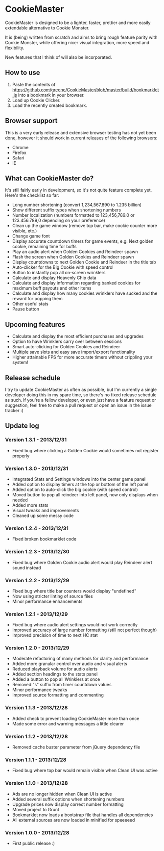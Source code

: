 CookieMaster
=============

CookieMaster is designed to be a lighter, faster, prettier and more easily extendable alternative to Cookie Monster.

It is (being) written from scratch and aims to bring rough feature parity with Cookie Monster, while offering nicer visual integration, more speed and flexibility.

New features that I think of will also be incorporated.

How to use
----------

1. Paste the contents of https://github.com/greenc/CookieMaster/blob/master/build/bookmarklet.js into a bookmark in your browser.
2. Load up Cookie Clicker.
3. Load the recently created bookmark.

Browser support
----------

This is a very early release and extensive browser testing has not yet been done, however it should work in current releases of the following browsers:

 - Chrome
 - Firefox
 - Safari
 - IE

What can CookieMaster do?
---------------------------

It's still fairly early in development, so it's not quite feature complete yet. Here's the checklist so far:

 - Long number shortening (convert 1,234,567,890 to 1.235 billion)
 - Show different suffix types when shortening numbers
 - Number localization (numbers formatted to 123,456,789.0 or 123.456.789,0 depending on your preference)
 - Clean up the game window (remove top bar, make cookie counter more visible, etc.)
 - Change game font
 - Display accurate countdown timers for game events, e.g. Next golden cookie, remaining time for buffs
 - Play an audio alert when Golden Cookies and Reindeer spawn
 - Flash the screen when Golden Cookies and Reindeer spawn
 - Display countdowns to next Golden Cookie and Reindeer in the title tab
 - Auto-clicker for the Big Cookie with speed control
 - Button to instantly pop all on-screen wrinklers
 - Calculate and display Heavenly Chip data
 - Calculate and display information regarding banked cookies for maximum buff payouts and other items
 - Calculate and display how many cookies wrinklers have sucked and the reward for popping them
 - Other useful stats
 - Pause button

Upcoming features
-----------

 - Calculate and display the most efficient purchases and upgrades
 - Option to have Wrinklers carry over between sessions
 - Smart auto-clicking for Golden Cookies and Reindeer
 - Multiple save slots and easy save import/export functionality
 - Higher attainable FPS for more accurate timers without crippling your system!

Release schedule
-----------
I try to update CookieMaster as often as possible, but I'm currently a single developer doing this in my spare time, so there's no fixed release schedule as such. If you're a fellow developer, or even just have a feature request or suggestion, feel free to make a pull request or open an issue in the issue tracker :)

Update log
-----------

### Version 1.3.1 - 2013/12/31

 - Fixed bug where clicking a Golden Cookie would sometimes not register properly

### Version 1.3.0 - 2013/12/31

 - Integrated Stats and Settings windows into the center game panel
 - Added option to display timers at the top or bottom of the left panel
 - Added option to auto-click the big cookie (with speed control)
 - Moved button to pop all reindeer into left panel, now only displays when needed
 - Added more stats
 - Visual tweaks and improvements
 - Cleaned up some messy code

### Version 1.2.4 - 2013/12/31

 - Fixed broken bookmarklet code

### Version 1.2.3 - 2013/12/30

 - Fixed bug where Golden Cookie audio alert would play Reindeer alert sound instead

### Version 1.2.2 - 2013/12/29

 - Fixed bug where title bar counters would display "undefined"
 - Now using stricter linting of source files
 - Minor performance enhancements

### Version 1.2.1 - 2013/12/29

 - Fixed bug where audio alert settings would not work correctly
 - Improved accuracy of large number formatting (still not perfect though)
 - Improved precision of time to next HC stat

### Version 1.2.0 - 2013/12/29

 - Moderate refactoring of many methods for clarity and performance
 - Added more granular control over audio and visual alerts
 - Reduced playback volume for audio alerts
 - Added section headings to the stats panel
 - Added a button to pop all Wrinklers at once
 - Removed "s" suffix from timer countdown values
 - Minor performance tweaks
 - Improved source formatting and commenting

### Version 1.1.3 - 2013/12/28

 - Added check to prevent loading CookieMaster more than once
 - Made some error and warning messages a little clearer

### Version 1.1.2 - 2013/12/28

 - Removed cache buster parameter from jQuery dependency file

### Version 1.1.1 - 2013/12/28

 - Fixed bug where top bar would remain visible when Clean UI was active

### Version 1.1.0 - 2013/12/28

 - Ads are no longer hidden when Clean UI is active
 - Added several suffix options when shortening numbers
 - Upgrade prices now display correct number formatting
 - Moved project to Grunt
 - Bookmarklet now loads a bootstrap file that handles all dependencies
 - All external sources are now loaded in minified for speeeeed

### Version 1.0.0 - 2013/12/28

 - First public release :)